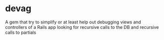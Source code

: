 devag
=====

A gem that try to simplify or at least help out debugging views and controllers of a Rails app looking for recursive calls to the DB and recursive calls to partials

